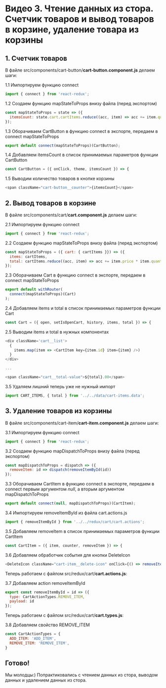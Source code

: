 # Видео 3. Чтение данных из стора. Счетчик товаров и вывод товаров в корзине, удаление товара из корзины

## 1. Счетчик товаров

В файле src/components/cart-button/**cart-button.component.js** делаем шаги:

1.1 Импортируем функцию connect
```js
import { connect } from 'react-redux';
```

1.2 Создаем функцию mapStateToProps внизу файла (перед экспортом)
```js
const mapStateToProps = state => ({
  itemsCount: state.cart.cartItems.reduce((acc, item) => acc += item.quantity, 0)
});
```

1.3 Оборачиваем CartButton в функцию connect в экспорте, передаем в connect mapStateToProps
```js
export default connect(mapStateToProps)(CartButton);
```

1.4 Добавляем itemsCount в список принимаемых параметров функции CartButton
```js
const CartButton = ({ onClick, theme, itemsCount }) => {
```

1.5 Выводим количество товаров в кнопке корзины
```js
<span className="cart-button__counter">{itemsCount}</span>
```

## 2. Вывод товаров в корзине

В файле src/components/cart/**cart.component.js** делаем шаги:

2.1 Импортируем функцию connect
```js
import { connect } from 'react-redux';
```

2.2 Создаем функцию mapStateToProps внизу файла (перед экспортом)
```js
const mapStateToProps = ({ cart: { cartItems }}) => ({
  items: cartItems,
  total: cartItems.reduce((acc, item) => acc += item.price * item.quantity, 0)
});
```

2.3 Оборачиваем Cart в функцию connect в экспорте, передаем в connect mapStateToProps
```js
export default withRouter(
  connect(mapStateToProps)(Cart)
);
```

2.4 Добавляем items и total в список принимаемых параметров функции Cart
```js
const Cart = ({ open, setIsOpenCart, history, items, total }) => {
```

2.5 Выводим items и total в нужных компонентах
```js
<div className='cart__list'>
  {
    items.map(item => <CartItem key={item.id} item={item} />)
  }
</div>

...

<span className="cart__total-value">${total}.00</span>
```

3.5 Удаляем лишний теперь уже не нужный импорт

```js
import CART_ITEMS, { total } from '../../data/cart-items.data';
```

## 3. Удаление товаров из корзины

В файле src/components/cart-item/**cart-item.component.js** делаем шаги:

3.1 Импортируем функцию connect
```js
import { connect } from 'react-redux';
```

3.2 Создаем функцию mapDispatchToProps внизу файла (перед экспортом)
```js
const mapDispatchToProps = dispatch => ({
  removeItem: id => dispatch(removeItemById(id))
});
```

3.3 Оборачиваем CartItem в функцию connect в экспорте, передаем в connect первым аргументом *null*, а вторым аргументом mapDispatchToProps
```js
export default connect(null, mapDispatchToProps)(CartItem);
```

3.4 Импортируем removeItemById из файла cart.actions.js
```js
import { removeItemById } from '../../redux/cart/cart.actions';
```

3.5 Добавляем removeItem в список принимаемых параметров функции CartItem
```js
const CartItem = ({ item, counter, removeItem }) => {
```

3.6 Добавляем обработчик события для кнопки DeleteIcon
```js
<DeleteIcon className="cart-item__delete-icon" onClick={() => removeItem(item.id)} />
```

Теперь работаем с файлом src/redux/cart/**cart.actions.js**:

3.7 Добавляем action removeItemById
```js
export const removeItemById = id => ({
  type: CartActionTypes.REMOVE_ITEM,
  payload: id
});
```

Теперь работаем с файлом src/redux/cart/**cart.types.js**:

3.8 Добавляем свойство REMOVE_ITEM
```js
const CartActionTypes = {
  ADD_ITEM: 'ADD_ITEM',
  REMOVE_ITEM: 'REMOVE_ITEM',
}
```

## Готово!

Мы молодцы:) Попрактиковались с чтением данных из стора, выводом данных и удалением данных из стора.
